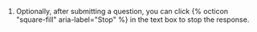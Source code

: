 1. Optionally, after submitting a question, you can click {% octicon "square-fill" aria-label="Stop" %} in the text box to stop the response.
